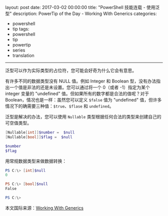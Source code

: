 layout: post
date: 2017-03-02 00:00:00
title: "PowerShell 技能连载 - 使用泛型"
description: PowerTip of the Day - Working With Generics
categories:
- powershell
- tip
tags:
- powershell
- tip
- powertip
- series
- translation
---
泛型可以作为实际类型的占位符，您可能会好奇为什么它会有意思。

有许多不同的数据类型没有 NULL 值。例如 Integer 和 Boolean 型，没有办法指出一个值是非法的还是未设置。您可以通过将一个 0（或者 -1）指定为某个 integer 变量的 "undefined" 值。但如果所有的数字都是合法的值呢？对于 Boolean，情况也是一样：虽然您可以定义 `$false` 值为 "undefined" 值，但许多情况下的确需要三种值：`$true`、`$flase` 和 `undefined`。

泛型是解决的办法，您可以使用 `Nullable` 类型根据任何合法的类型来创建自己的可空值类型。

```powershell
[Nullable[int]]$number =  $null
[Nullable[bool]]$flag =  $null

$number
$flag
```

用常规数据类型来做数据转换：

```powershell
PS C:\> [int]$null
0

PS C:\> [bool]$null
False

PS C:\>
```

<!--more-->
本文国际来源：[Working With Generics](http://community.idera.com/powershell/powertips/b/tips/posts/working-with-generics)
